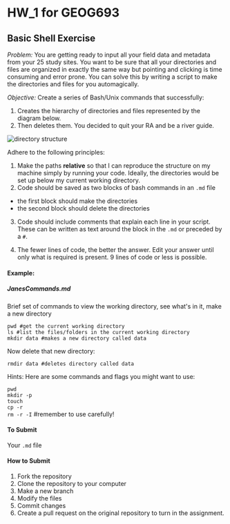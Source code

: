 # HW_1 for GEOG693  

## Basic Shell Exercise   

_Problem:_ You are getting ready to input all your field data and metadata from your 25 study sites.  You want to be sure that all your directories and files are organized in exactly the same way but pointing and clicking is time consuming and error prone.  You can solve this by writing a script to make the directories and files for you automagically.

_Objective:_ Create a series of Bash/Unix commands that successfully:  
1) Creates the hierarchy of directories and files represented by the diagram below.
2) Then deletes them. You decided to quit your RA and be a river guide.  

![directory structure](./images/Slide1.jpeg)


Adhere to the following principles:
1)	Make the paths __relative__ so that I can reproduce the structure on my machine simply by running your code. Ideally, the directories would be set up below my current working directory. 
2)	Code should be saved as two blocks of bash commands in an `.md` file  
  * the first block should make the directories  
  * the second block should delete the directories  

3)	Code should include comments that explain each line in your script. These can be written as text around the block in the `.md` or preceded by a `#`.

5)	The fewer lines of code, the better the answer. Edit your answer until only what is required is present. 9 lines of code or less is possible.

#### Example:

##### JanesCommands.md
Brief set of commands to view the working directory, see what's in it, make a new directory
```
pwd #get the current working directory
ls #list the files/folders in the current working directory
mkdir data #makes a new directory called data
```
Now delete that new directory:
```
rmdir data #deletes directory called data
```

Hints: Here are some commands and flags you might want to use:

`pwd`  
`mkdir -p`  
`touch`  
`cp -r`  
`rm -r -I` #remember to use carefully!

#### To Submit
Your `.md` file

#### How to Submit
1) Fork the repository  
2) Clone the repository to your computer  
3) Make a new branch  
4) Modify the files  
5) Commit changes  
6) Create a pull request on the original repository to turn in the assignment.  
